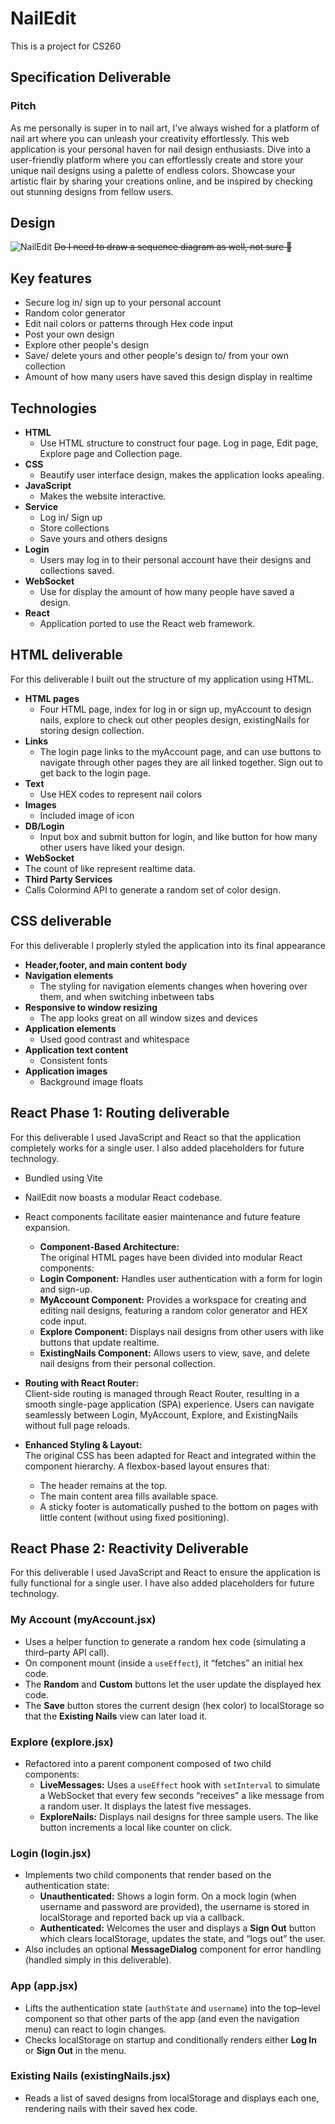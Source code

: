 # NailEdit

This is a project for CS260

## Specification Deliverable

### Pitch

As me personally is super in to nail art, I've always wished for a platform of nail art where you can unleash your creativity effortlessly. This web application is your personal haven for nail design enthusiasts. Dive into a user-friendly platform where you can effortlessly create and store your unique nail designs using a palette of endless colors. Showcase your artistic flair by sharing your creations online, and be inspired by checking out stunning designs from fellow users.

## Design

![NailEdit](https://github.com/LylahL/startup/assets/144963899/087377ac-0d71-45d5-b248-c8461075b707)
~~Do I need to draw a sequence diagram as well, not sure 🧐~~

## Key features

- Secure log in/ sign up to your personal account
- Random color generator
- Edit nail colors or patterns through Hex code input
- Post your own design
- Explore other people's design
- Save/ delete yours and other people's design to/ from your own collection
- Amount of how many users have saved this design display in realtime

## Technologies

- **HTML**
  - Use HTML structure to construct four page. Log in page, Edit page, Explore page and Collection page.
- **CSS**
  - Beautify user interface design, makes the application looks apealing.
- **JavaScript**
  - Makes the website interactive.
- **Service**
  - Log in/ Sign up
  - Store collections
  - Save yours and others designs
- **Login**
  - Users may log in to their personal account have their designs and collections saved.
- **WebSocket**
  - Use for display the amount of how many people have saved a design.
- **React**
  - Application ported to use the React web framework.

## HTML deliverable

For this deliverable I built out the structure of my application using HTML.

- **HTML pages**
  - Four HTML page, index for log in or sign up, myAccount to design nails, explore to check out other peoples design, existingNails for storing design collection.
- **Links**
  - The login page links to the myAccount page, and can use buttons to navigate through other pages they are all linked together. Sign out to get back to the login page.
- **Text**
  - Use HEX codes to represent nail colors
- **Images**
  - Included image of icon
- **DB/Login**
  - Input box and submit button for login, and like button for how many other users have liked your design.
- **WebSocket**
- The count of like represent realtime data.
- **Third Party Services**
- Calls Colormind API to generate a random set of color design.

## CSS deliverable

For this deliverable I proplerly styled the application into its final appearance

- **Header,footer, and main content body**
- **Navigation elements**
  - The styling for navigation elements changes when hovering over them, and when switching inbetween tabs
- **Responsive to window resizing**
  - The app looks great on all window sizes and devices
- **Application elements**
  - Used good contrast and whitespace
- **Application text content**
  - Consistent fonts
- **Application images**
  - Background image floats

## React Phase 1: Routing deliverable

For this deliverable I used JavaScript and React so that the application completely works for a single user. I also added placeholders for future technology.
- Bundled using Vite 
- NailEdit now boasts a modular React codebase.
- React components facilitate easier maintenance and future feature expansion.

  - **Component-Based Architecture:**  
    The original HTML pages have been divided into modular React components:
  - **Login Component:** Handles user authentication with a form for login and sign-up.
  - **MyAccount Component:** Provides a workspace for creating and editing nail designs, featuring a random color generator and HEX code input.
  - **Explore Component:** Displays nail designs from other users with like buttons that update realtime.
  - **ExistingNails Component:** Allows users to view, save, and delete nail designs from their personal collection.

- **Routing with React Router:**  
  Client-side routing is managed through React Router, resulting in a smooth single-page application (SPA) experience. Users can navigate seamlessly between Login, MyAccount, Explore, and ExistingNails without full page reloads.

- **Enhanced Styling & Layout:**  
  The original CSS has been adapted for React and integrated within the component hierarchy. A flexbox-based layout ensures that:
  - The header remains at the top.
  - The main content area fills available space.
  - A sticky footer is automatically pushed to the bottom on pages with little content (without using fixed positioning).

## React Phase 2: Reactivity Deliverable

For this deliverable I used JavaScript and React to ensure the application is fully functional for a single user. I have also added placeholders for future technology.

### My Account (myAccount.jsx)
- Uses a helper function to generate a random hex code (simulating a third–party API call).
- On component mount (inside a `useEffect`), it “fetches” an initial hex code.
- The **Random** and **Custom** buttons let the user update the displayed hex code.
- The **Save** button stores the current design (hex color) to localStorage so that the **Existing Nails** view can later load it.

### Explore (explore.jsx)
- Refactored into a parent component composed of two child components:
  - **LiveMessages:** Uses a `useEffect` hook with `setInterval` to simulate a WebSocket that every few seconds “receives” a like message from a random user. It displays the latest five messages.
  - **ExploreNails:** Displays nail designs for three sample users. The like button increments a local like counter on click.

### Login (login.jsx)
- Implements two child components that render based on the authentication state:
  - **Unauthenticated:** Shows a login form. On a mock login (when username and password are provided), the username is stored in localStorage and reported back up via a callback.
  - **Authenticated:** Welcomes the user and displays a **Sign Out** button which clears localStorage, updates the state, and “logs out” the user.
- Also includes an optional **MessageDialog** component for error handling (handled simply in this deliverable).

### App (app.jsx)
- Lifts the authentication state (`authState` and `username`) into the top–level component so that other parts of the app (and even the navigation menu) can react to login changes.
- Checks localStorage on startup and conditionally renders either **Log In** or **Sign Out** in the menu.

### Existing Nails (existingNails.jsx)
- Reads a list of saved designs from localStorage and displays each one, rendering nails with their saved hex code.
